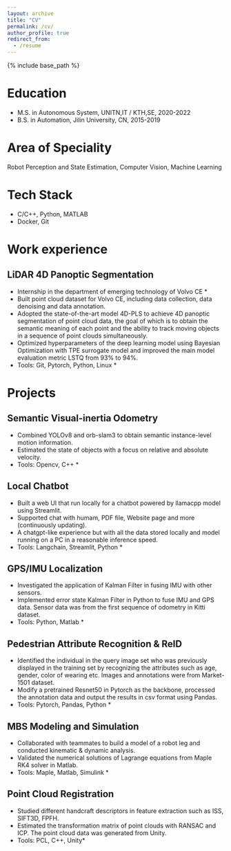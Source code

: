 ```yaml
---
layout: archive
title: "CV"
permalink: /cv/
author_profile: true
redirect_from:
  - /resume
---
```


{% include base_path %}

Education
======
* M.S. in Autonomous System, UNITN,IT / KTH,SE, 2020-2022
* B.S. in Automation, Jilin University, CN, 2015-2019

Area of Speciality
======
Robot Perception and State Estimation, Computer Vision, Machine Learning

Tech Stack
======
* C/C++, Python, MATLAB
* Docker, Git
  
Work experience
======
LiDAR 4D Panoptic Segmentation
------
* Internship in the department of emerging technology of Volvo CE *
* Built point cloud dataset for Volvo CE, including data collection, data denoising and data annotation.
* Adopted the state-of-the-art model 4D-PLS to achieve 4D panoptic segmentation of point cloud data, the goal of which is to obtain the semantic meaning of each point and the ability to track moving objects in a sequence of point clouds simultaneously.
* Optimized hyperparameters of the deep learning model using Bayesian Optimization with TPE surrogate model and improved the main model evaluation metric LSTQ from 93% to 94%.
* Tools: Git, Pytorch, Python, Linux *

Projects
======

Semantic Visual-inertia Odometry
------
* Combined YOLOv8 and orb-slam3 to obtain semantic instance-level motion information.
* Estimated the state of objects with a focus on relative and absolute velocity.
* Tools: Opencv, C++ * 

Local Chatbot
------
* Built a web UI that run locally for a chatbot powered by llamacpp model using Streamlit.
* Supported chat with humam, PDF file, Website page and more (continuously updating).
* A chatgpt-like experience but with all the data stored locally and model running on a PC in a reasonable inference speed.
* Tools: Langchain, Streamlit, Python * 

GPS/IMU Localization
------
* Investigated the application of Kalman Filter in fusing IMU with other sensors.
* Implemented error state Kalman Filter in Python to fuse IMU and GPS data. Sensor data was from the first sequence of odometry in Kitti dataset.
* Tools: Python, Matlab * 
  
Pedestrian Attribute Recognition & ReID
------
* Identified the individual in the query image set who was previously displayed in the training set by recognizing the attributes such as age, gender, color of wearing etc. Images and annotations were from Market-1501 dataset.
* Modify a pretrained Resnet50 in Pytorch as the backbone, processed the annotation data and output the results in csv format using Pandas.
* Tools: Pytorch, Pandas, Python *

MBS Modeling and Simulation 
------
* Collaborated with teammates to build a model of a robot leg and conducted kinematic & dynamic analysis.
* Validated the numerical solutions of Lagrange equations from Maple RK4 solver in Matlab.
* Tools: Maple, Matlab, Simulink * 

Point Cloud Registration
------
* Studied different handcraft descriptors in feature extraction such as ISS, SIFT3D, FPFH.
* Estimated the transformation matrix of point clouds with RANSAC and ICP. The point cloud data was generated from Unity.
* Tools: PCL, C++, Unity* 
